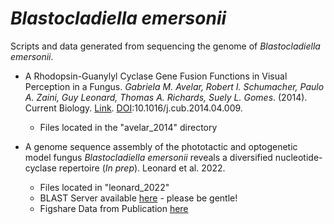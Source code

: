 # *Blastocladiella emersonii*
Scripts and data generated from sequencing the genome of *Blastocladiella emersonii*.

* A Rhodopsin-Guanylyl Cyclase Gene Fusion Functions in Visual Perception in a Fungus. *Gabriela M. Avelar, Robert I. Schumacher, Paulo A. Zaini, Guy Leonard, Thomas A. Richards, Suely L. Gomes*. (2014). Current Biology. [Link](https://www.sciencedirect.com/science/article/pii/S0960982214004096). [DOI](https://doi.org/10.1016/j.cub.2014.04.009):10.1016/j.cub.2014.04.009.
   * Files located in the "avelar_2014" directory

* A genome sequence assembly of the phototactic and optogenetic model fungus *Blastocladiella emersonii* reveals a diversified nucleotide-cyclase repertoire (*In prep*). Leonard et al. 2022.
   * Files located in "leonard_2022"
   * BLAST Server available [here](http://lecadb.co.uk/blastocladiella/) - please be gentle!
   * Figshare Data from Publication [here]()

